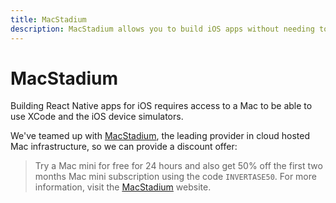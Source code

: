 ```yaml
---
title: MacStadium
description: MacStadium allows you to build iOS apps without needing to own a Mac.
---
```


# MacStadium

Building React Native apps for iOS requires access to a Mac to be able to use XCode and the iOS device
simulators.

We've teamed up with [MacStadium](https://www.macstadium.com/invertase), the leading provider in cloud hosted Mac infrastructure, so we can provide a discount offer:

> Try a Mac mini for free for 24 hours and also get 50% off the first two months Mac mini subscription using the code
> `INVERTASE50`. For more information, visit the [MacStadium](http://invertase.link/macstadium) website.
